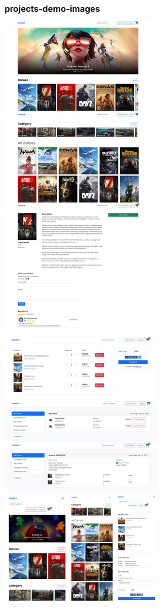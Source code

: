 # projects-demo-images

![Thumbnail](https://github.com/mickeymaruf/projects-demo-images/blob/main/home.png)

![Thumbnail](https://github.com/mickeymaruf/projects-demo-images/blob/main/cart.png)

![Thumbnail](https://github.com/mickeymaruf/projects-demo-images/blob/main/mobo.png)

